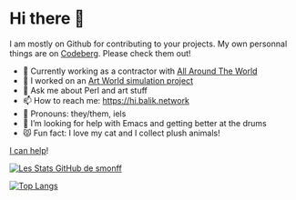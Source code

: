 # Hi there 👋

I am mostly on Github for contributing to your projects. My own personnal things are on [Codeberg](https://codeberg.org/smonff). Please check them out!

- 🌱 Currently working as a contractor with [All Around The World](https://allaroundtheworld.fr/) 
- 🔭 I worked on an [Art World simulation project](https://metacpan.org/pod/Art::World) 
- 💬 Ask me about Perl and art stuff
- 📫 How to reach me: https://hi.balik.network
- 🤔 Pronouns: they/them, iels
- 🐄 I’m looking for help with Emacs and getting better at the drums
- 😾 Fun fact: I love my cat and I collect plush animals!

<!-- - 👯 I’m looking for a job, [get my CV](https://hi.balik.network/fr/cv_sebastien_feugere_2020-06-12.pdf) -->

[I can help](https://youtu.be/It3MISMvR2I)!

<!-- **smonff/smonff** is a ✨ _special_ ✨ repository because its `README.md` (this file) appears on your GitHub profile. -->
<!-- https://github.com/anuraghazra/github-readme-stats -->
[![Les Stats GitHub de smonff](https://github-readme-stats.vercel.app/api?username=smonff&count_private=true&show_icons=true&theme=buefy)](https://github.com/anuraghazra/github-readme-stats)

[![Top Langs](https://github-readme-stats.vercel.app/api/top-langs/?username=smonff&layout=compact)](https://github.com/anuraghazra/github-readme-stats)

